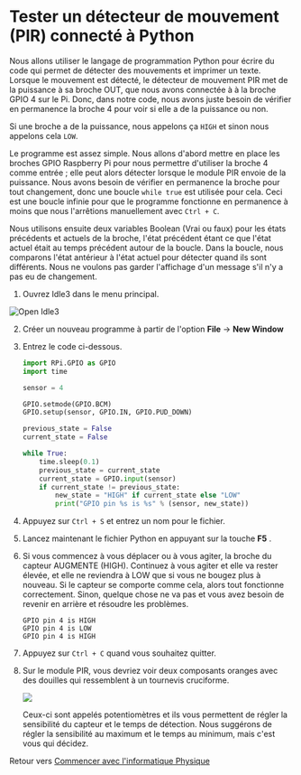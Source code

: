 # Tester un détecteur de mouvement (PIR) connecté à Python

Nous allons utiliser le langage de programmation Python pour écrire du code qui permet de détecter des mouvements et imprimer un texte. Lorsque le mouvement est détecté, le détecteur de mouvement PIR met de la puissance à sa broche OUT, que nous avons connectée à à la broche GPIO 4 sur le Pi. Donc, dans notre code, nous avons juste besoin de vérifier en permanence la broche 4 pour voir si elle a de la puissance ou non.

Si une broche a de la puissance, nous appelons ça `HIGH` et sinon nous appelons cela `LOW`.

Le programme est assez simple. Nous allons d'abord mettre en place les broches GPIO Raspberry Pi pour nous permettre d'utiliser la broche 4 comme entrée ; elle peut alors détecter lorsque le module PIR envoie de la puissance. Nous avons besoin de vérifier en permanence la broche pour tout changement, donc une boucle `while true` est utilisée pour cela. Ceci est une boucle infinie pour que le programme fonctionne en permanence à moins que nous l'arrêtions manuellement avec `Ctrl + C`.

Nous utilisons ensuite deux variables Boolean (Vrai ou faux) pour les états précédents et actuels de la broche, l'état précédent étant ce que l'état actuel était au temps précédent autour de la boucle. Dans la boucle, nous comparons l'état antérieur à l'état actuel pour détecter quand ils sont différents. Nous ne voulons pas garder l'affichage d'un message s'il n'y a pas eu de changement.


1. Ouvrez Idle3 dans le menu principal.

![Open Idle3](images/open_idle.png)

2. Créer un nouveau programme à partir de l'option **File** -> **New Window**

3. Entrez le code ci-dessous.

    ```python
    import RPi.GPIO as GPIO
    import time

    sensor = 4

    GPIO.setmode(GPIO.BCM)
    GPIO.setup(sensor, GPIO.IN, GPIO.PUD_DOWN)

    previous_state = False
    current_state = False

    while True:
        time.sleep(0.1)
        previous_state = current_state
        current_state = GPIO.input(sensor)
        if current_state != previous_state:
            new_state = "HIGH" if current_state else "LOW"
            print("GPIO pin %s is %s" % (sensor, new_state))
    ```

4. Appuyez sur `Ctrl + S` et entrez un nom pour le fichier.

5. Lancez maintenant le fichier Python en appuyant sur la touche **F5** .

6. Si vous commencez à vous déplacer ou à vous agiter, la broche du capteur AUGMENTE (HIGH). Continuez à vous agiter et elle va rester élevée, et elle ne reviendra à LOW que si vous ne bougez plus à nouveau. Si le capteur se comporte comme cela, alors tout fonctionne correctement. Sinon, quelque chose ne va pas et vous avez besoin de revenir en arrière et résoudre les problèmes.

    ```
    GPIO pin 4 is HIGH
    GPIO pin 4 is LOW
    GPIO pin 4 is HIGH
    ```

7. Appuyez sur `Ctrl + C` quand vous souhaitez quitter.

8. Sur le module PIR, vous devriez voir deux composants oranges avec des douilles qui ressemblent à un tournevis cruciforme.

    ![](images/pir_potentiometers.png)
    
    Ceux-ci sont appelés potentiomètres et ils vous permettent de régler la sensibilité du capteur et le temps de détection. Nous suggérons de régler la sensibilité au maximum et le temps au minimum, mais c'est vous qui décidez.

Retour vers [Commencer avec l'informatique Physique](worksheet.md)
